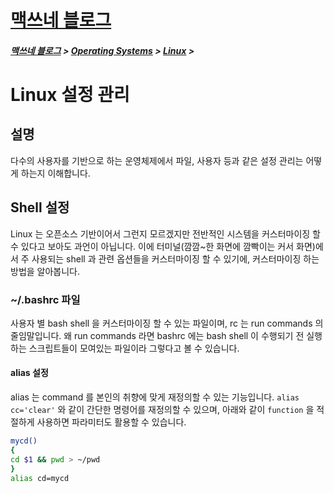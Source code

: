 <link rel="stylesheet" type="text/css" href="/css/style-header.css">
<link href="https://cdn.jsdelivr.net/npm/bootstrap@5.3.0-alpha1/dist/css/bootstrap.min.css" rel="stylesheet" integrity="sha384-GLhlTQ8iRABdZLl6O3oVMWSktQOp6b7In1Zl3/Jr59b6EGGoI1aFkw7cmDA6j6gD" crossorigin="anonymous">

<div class="sticky-top bg-white pt-1 pb-2">
<h1><a href="/">맥쓰네 블로그</a></h1>
<h5> 
<a href="/">맥쓰네 블로그</a>
>
<a href="/operating_systems/">Operating Systems</a>
>
<a href="/operating_systems/linux/">Linux</a>
>
</h5>
</div>

# Linux 설정 관리
## 설명
다수의 사용자를 기반으로 하는 운영체제에서 파일, 사용자 등과 같은 설정 관리는 어떻게 하는지 이해합니다.

## Shell 설정
Linux 는 오픈소스 기반이어서 그런지 모르겠지만 전반적인 시스템을 커스터마이징 할 수 있다고 보아도 과언이 아닙니다.
이에 터미널(깜깜~한 화면에 깜빡이는 커서 화면)에서 주 사용되는 shell 과 관련 옵션들을 커스터마이징 할 수 있기에, 커스터마이징 하는 방법을 알아봅니다.

### ~/.bashrc 파일
사용자 별 bash shell 을 커스터마이징 할 수 있는 파일이며, rc 는 run commands 의 줄임말입니다.
왜 run commands 라면 bashrc 에는 bash shell 이 수행되기 전 실행하는 스크립트들이 모여있는 파일이라 그렇다고 볼 수 있습니다.

#### alias 설정
alias 는 command 를 본인의 취향에 맞게 재정의할 수 있는 기능입니다.
`alias cc='clear'` 와 같이 간단한 명령어를 재정의할 수 있으며, 아래와 같이 `function` 을 적절하게 사용하면 파라미터도 활용할 수 있습니다.
```bash
mycd()
{
cd $1 && pwd > ~/pwd
}
alias cd=mycd
```